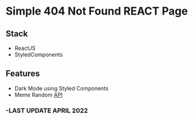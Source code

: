# Simple 404 Not Found REACT Page

## Stack
- ReactJS
- StyledComponents


## Features

- Dark Mode using Styled Components
- Meme Random [API](https://github.com/D3vd/Meme_Api)

### -LAST UPDATE APRIL 2022